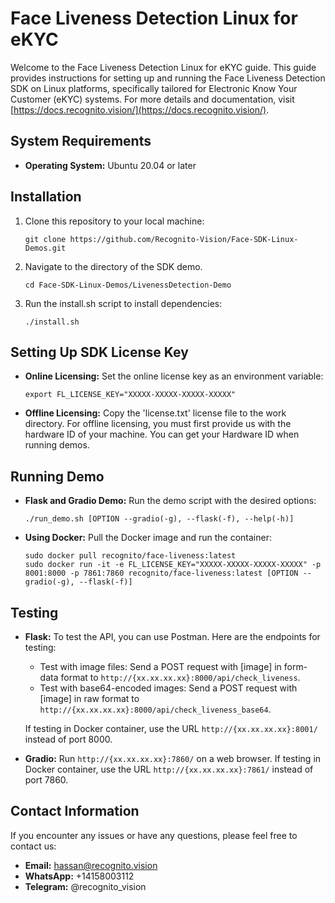# Face Liveness Detection Linux for eKYC

Welcome to the Face Liveness Detection Linux for eKYC guide. This guide provides instructions for setting up and running the Face Liveness Detection SDK on Linux platforms, specifically tailored for Electronic Know Your Customer (eKYC) systems. For more details and documentation, visit [https://docs.recognito.vision/](https://docs.recognito.vision/).

## System Requirements

- **Operating System:** Ubuntu 20.04 or later

## Installation

1. Clone this repository to your local machine:

    ```
    git clone https://github.com/Recognito-Vision/Face-SDK-Linux-Demos.git
    ```

2. Navigate to the directory of the SDK demo.
   ```
   cd Face-SDK-Linux-Demos/LivenessDetection-Demo
   ```

4. Run the install.sh script to install dependencies:

    ```
    ./install.sh
    ```

## Setting Up SDK License Key

- **Online Licensing:**
    Set the online license key as an environment variable:

    ```
    export FL_LICENSE_KEY="XXXXX-XXXXX-XXXXX-XXXXX"
    ```

- **Offline Licensing:**
    Copy the 'license.txt' license file to the work directory. 
    For offline licensing, you must first provide us with the hardware ID of your machine. 
    You can get your Hardware ID when running demos.

## Running Demo

- **Flask and Gradio Demo:**
    Run the demo script with the desired options:

    ```
    ./run_demo.sh [OPTION --gradio(-g), --flask(-f), --help(-h)]
    ```

- **Using Docker:**
    Pull the Docker image and run the container:

    ```
    sudo docker pull recognito/face-liveness:latest
    sudo docker run -it -e FL_LICENSE_KEY="XXXXX-XXXXX-XXXXX-XXXXX" -p 8001:8000 -p 7861:7860 recognito/face-liveness:latest [OPTION --gradio(-g), --flask(-f)]
    ```

## Testing

- **Flask:**
    To test the API, you can use Postman. Here are the endpoints for testing:

    - Test with image files: Send a POST request with [image] in form-data format to `http://{xx.xx.xx.xx}:8000/api/check_liveness`.
    - Test with base64-encoded images: Send a POST request with [image] in raw format to `http://{xx.xx.xx.xx}:8000/api/check_liveness_base64`.
    
    If testing in Docker container, use the URL `http://{xx.xx.xx.xx}:8001/` instead of port 8000.

- **Gradio:**
    Run `http://{xx.xx.xx.xx}:7860/` on a web browser. If testing in Docker container, use the URL `http://{xx.xx.xx.xx}:7861/` instead of port 7860.

## Contact Information

If you encounter any issues or have any questions, please feel free to contact us:

- **Email:** hassan@recognito.vision
- **WhatsApp:** +14158003112
- **Telegram:** @recognito_vision

